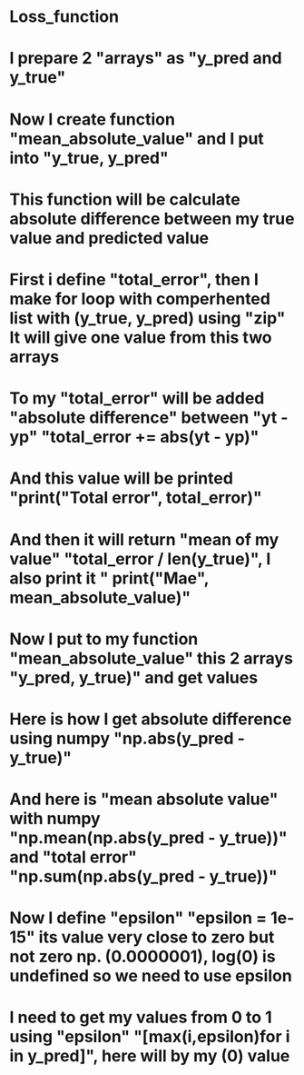 # Loss_function
# I prepare 2 "arrays" as "y_pred and y_true" 
# Now I create function "mean_absolute_value" and I put into "y_true, y_pred"
# This function will be calculate absolute difference between my true value and predicted value
# First i define "total_error", then I make for loop with comperhented list with (y_true, y_pred) using "zip" It will give one value from this two arrays 
# To my "total_error" will be added "absolute difference" between "yt - yp" "total_error += abs(yt - yp)"
# And this value will be printed "print("Total error", total_error)" 
# And then it will return "mean of my value" "total_error / len(y_true)", I also print it " print("Mae", mean_absolute_value)"
# Now I put to my function "mean_absolute_value" this 2 arrays "y_pred, y_true)" and get values 
# Here is how I get absolute difference using numpy "np.abs(y_pred - y_true)"
# And here is "mean absolute value" with numpy "np.mean(np.abs(y_pred - y_true))" and "total error" "np.sum(np.abs(y_pred - y_true))"
# Now I define "epsilon" "epsilon = 1e-15" its value very close to zero but not zero np. (0.0000001), log(0) is undefined so we need to use epsilon
# I need to get my values from 0 to 1 using "epsilon" "[max(i,epsilon)for i in y_pred]", here will by my (0) value 
